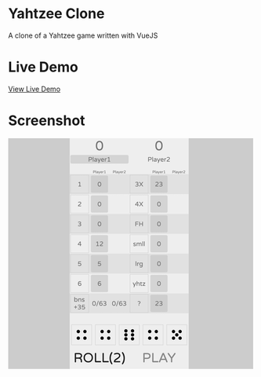 # Yahtzee Clone

A clone of a Yahtzee game written with VueJS

# Live Demo

[View Live Demo](https://regularmemory.blog/YahtzeeClone/)

# Screenshot

[![](./screenshot.png)](https://regularmemory.blog/YahtzeeClone/)

